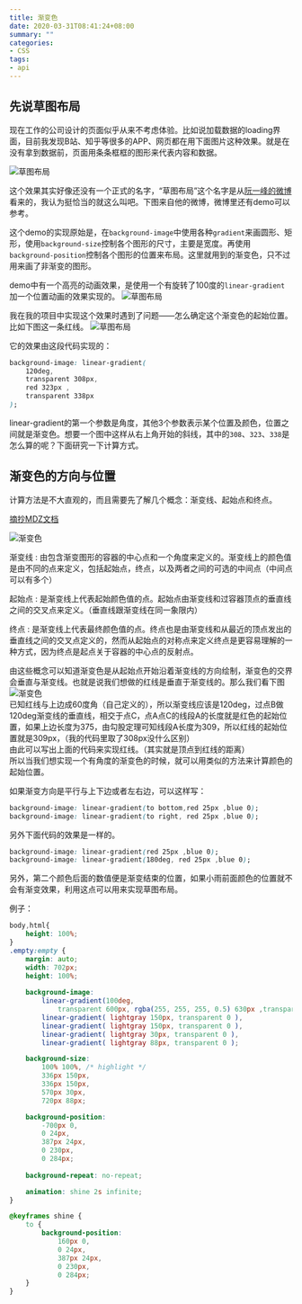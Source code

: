```yaml
---
title: 渐变色
date: 2020-03-31T08:41:24+08:00
summary: ""
categories:
- CSS
tags:
- api
---
```


## 先说草图布局
现在工作的公司设计的页面似乎从来不考虑体验。比如说加载数据的loading界面，目前我发现B站、知乎等很多的APP、网页都在用下面图片这种效果。就是在没有拿到数据前，页面用条条框框的图形来代表内容和数据。

![草图布局](/images/linear-gradient-1.jpg "草图布局") 

这个效果其实好像还没有一个正式的名字，“草图布局”这个名字是从[阮一峰的微博][url1]看来的，我认为挺恰当的就这么叫吧。下图来自他的微博，微博里还有demo可以参考。

这个demo的实现原始是，在`background-image`中使用各种`gradient`来画圆形、矩形，使用`background-size`控制各个图形的尺寸，主要是宽度。再使用`background-position`控制各个图形的位置来布局。这里就用到的渐变色，只不过用来画了非渐变的图形。
  
demo中有一个高亮的动画效果，是使用一个有旋转了100度的`linear-gradient`加一个位置动画的效果实现的。
![草图布局](/images/linear-gradient-3.gif "渐变色1")

我在我的项目中实现这个效果时遇到了问题——怎么确定这个渐变色的起始位置。比如下图这一条红线。
![草图布局](/images/linear-gradient-4.gif "渐变色2")

它的效果由这段代码实现的：
```css
background-image: linear-gradient(
	120deg, 
	transparent 308px, 
	red 323px ,
	transparent 338px
);
```
linear-gradient的第一个参数是角度，其他3个参数表示某个位置及颜色，位置之间就是渐变色。想要一个图中这样从右上角开始的斜线，其中的`308`、`323`、`338`是怎么算的呢？下面研究一下计算方式。

## 渐变色的方向与位置
计算方法是不大直观的，而且需要先了解几个概念：渐变线、起始点和终点。

[摘抄MDZ文档][url2]

![渐变色](/images/linear-gradient-2.png "渐变线、起始点和终点")

渐变线
:	由包含渐变图形的容器的中心点和一个角度来定义的。渐变线上的颜色值是由不同的点来定义，包括起始点，终点，以及两者之间的可选的中间点（中间点可以有多个）

起始点
:	是渐变线上代表起始颜色值的点。起始点由渐变线和过容器顶点的垂直线之间的交叉点来定义。（垂直线跟渐变线在同一象限内）

终点
:	是渐变线上代表最终颜色值的点。终点也是由渐变线和从最近的顶点发出的垂直线之间的交叉点定义的，然而从起始点的对称点来定义终点是更容易理解的一种方式，因为终点是起点关于容器的中心点的反射点。

由这些概念可以知道渐变色是从起始点开始沿着渐变线的方向绘制，渐变色的交界会垂直与渐变线。也就是说我们想做的红线是垂直于渐变线的。那么我们看下图
![渐变色](/images/linear-gradient-5.gif)    
已知红线与上边成60度角（自己定义的），所以渐变线应该是120deg，过点B做120deg渐变线的垂直线，相交于点C，点A点C的线段A的长度就是红色的起始位置，如果上边长度为375，由勾股定理可知线段A长度为309，所以红线的起始位置就是309px，（我的代码里取了308px没什么区别）  
由此可以写出上面的代码来实现红线。（其实就是顶点到红线的距离）  
所以当我们想实现一个有角度的渐变色的时候，就可以用类似的方法来计算颜色的起始位置。  

如果渐变方向是平行与上下边或者左右边，可以这样写：
```css
background-image: linear-gradient(to bottom,red 25px ,blue 0);
background-image: linear-gradient(to right, red 25px ,blue 0);
```

另外下面代码的效果是一样的。
```css
background-image: linear-gradient(red 25px ,blue 0);
background-image: linear-gradient(180deg, red 25px ,blue 0);
```

另外，第二个颜色后面的数值便是渐变结束的位置，如果小雨前面颜色的位置就不会有渐变效果，利用这点可以用来实现草图布局。

例子：
```css
body,html{
	height: 100%;
}
.empty:empty {
	margin: auto;
	width: 702px;
	height: 100%;
	
	background-image:
		linear-gradient(100deg, 
			transparent 600px, rgba(255, 255, 255, 0.5) 630px ,transparent 660px),
		linear-gradient( lightgray 150px, transparent 0 ),
		linear-gradient( lightgray 150px, transparent 0 ),
		linear-gradient( lightgray 30px, transparent 0 ),
		linear-gradient( lightgray 88px, transparent 0 );

	background-size:
		100% 100%, /* highlight */
		336px 150px,
		336px 150px,
		570px 30px,
		720px 88px;

	background-position:
		-700px 0,
		0 24px,
		387px 24px,
		0 230px,
		0 284px;
	
	background-repeat: no-repeat;

	animation: shine 2s infinite;
}

@keyframes shine {
	to {
		background-position:
			160px 0,
			0 24px,
			387px 24px,
			0 230px,
			0 284px;
	}
}
```

[url1]: http://weibo.ws/lJAtrc
[url2]: https://developer.mozilla.org/zh-CN/docs/Web/CSS/linear-gradient